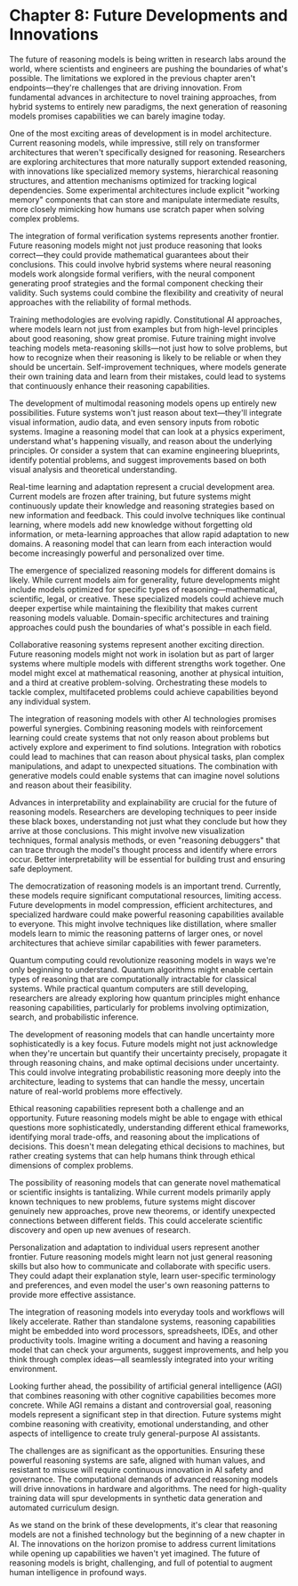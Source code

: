 # Chapter 8: Future Developments and Innovations

The future of reasoning models is being written in research labs around the world, where scientists and engineers are pushing the boundaries of what's possible. The limitations we explored in the previous chapter aren't endpoints—they're challenges that are driving innovation. From fundamental advances in architecture to novel training approaches, from hybrid systems to entirely new paradigms, the next generation of reasoning models promises capabilities we can barely imagine today.

One of the most exciting areas of development is in model architecture. Current reasoning models, while impressive, still rely on transformer architectures that weren't specifically designed for reasoning. Researchers are exploring architectures that more naturally support extended reasoning, with innovations like specialized memory systems, hierarchical reasoning structures, and attention mechanisms optimized for tracking logical dependencies. Some experimental architectures include explicit "working memory" components that can store and manipulate intermediate results, more closely mimicking how humans use scratch paper when solving complex problems.

The integration of formal verification systems represents another frontier. Future reasoning models might not just produce reasoning that looks correct—they could provide mathematical guarantees about their conclusions. This could involve hybrid systems where neural reasoning models work alongside formal verifiers, with the neural component generating proof strategies and the formal component checking their validity. Such systems could combine the flexibility and creativity of neural approaches with the reliability of formal methods.

Training methodologies are evolving rapidly. Constitutional AI approaches, where models learn not just from examples but from high-level principles about good reasoning, show great promise. Future training might involve teaching models meta-reasoning skills—not just how to solve problems, but how to recognize when their reasoning is likely to be reliable or when they should be uncertain. Self-improvement techniques, where models generate their own training data and learn from their mistakes, could lead to systems that continuously enhance their reasoning capabilities.

The development of multimodal reasoning models opens up entirely new possibilities. Future systems won't just reason about text—they'll integrate visual information, audio data, and even sensory inputs from robotic systems. Imagine a reasoning model that can look at a physics experiment, understand what's happening visually, and reason about the underlying principles. Or consider a system that can examine engineering blueprints, identify potential problems, and suggest improvements based on both visual analysis and theoretical understanding.

Real-time learning and adaptation represent a crucial development area. Current models are frozen after training, but future systems might continuously update their knowledge and reasoning strategies based on new information and feedback. This could involve techniques like continual learning, where models add new knowledge without forgetting old information, or meta-learning approaches that allow rapid adaptation to new domains. A reasoning model that can learn from each interaction would become increasingly powerful and personalized over time.

The emergence of specialized reasoning models for different domains is likely. While current models aim for generality, future developments might include models optimized for specific types of reasoning—mathematical, scientific, legal, or creative. These specialized models could achieve much deeper expertise while maintaining the flexibility that makes current reasoning models valuable. Domain-specific architectures and training approaches could push the boundaries of what's possible in each field.

Collaborative reasoning systems represent another exciting direction. Future reasoning models might not work in isolation but as part of larger systems where multiple models with different strengths work together. One model might excel at mathematical reasoning, another at physical intuition, and a third at creative problem-solving. Orchestrating these models to tackle complex, multifaceted problems could achieve capabilities beyond any individual system.

The integration of reasoning models with other AI technologies promises powerful synergies. Combining reasoning models with reinforcement learning could create systems that not only reason about problems but actively explore and experiment to find solutions. Integration with robotics could lead to machines that can reason about physical tasks, plan complex manipulations, and adapt to unexpected situations. The combination with generative models could enable systems that can imagine novel solutions and reason about their feasibility.

Advances in interpretability and explainability are crucial for the future of reasoning models. Researchers are developing techniques to peer inside these black boxes, understanding not just what they conclude but how they arrive at those conclusions. This might involve new visualization techniques, formal analysis methods, or even "reasoning debuggers" that can trace through the model's thought process and identify where errors occur. Better interpretability will be essential for building trust and ensuring safe deployment.

The democratization of reasoning models is an important trend. Currently, these models require significant computational resources, limiting access. Future developments in model compression, efficient architectures, and specialized hardware could make powerful reasoning capabilities available to everyone. This might involve techniques like distillation, where smaller models learn to mimic the reasoning patterns of larger ones, or novel architectures that achieve similar capabilities with fewer parameters.

Quantum computing could revolutionize reasoning models in ways we're only beginning to understand. Quantum algorithms might enable certain types of reasoning that are computationally intractable for classical systems. While practical quantum computers are still developing, researchers are already exploring how quantum principles might enhance reasoning capabilities, particularly for problems involving optimization, search, and probabilistic inference.

The development of reasoning models that can handle uncertainty more sophisticatedly is a key focus. Future models might not just acknowledge when they're uncertain but quantify their uncertainty precisely, propagate it through reasoning chains, and make optimal decisions under uncertainty. This could involve integrating probabilistic reasoning more deeply into the architecture, leading to systems that can handle the messy, uncertain nature of real-world problems more effectively.

Ethical reasoning capabilities represent both a challenge and an opportunity. Future reasoning models might be able to engage with ethical questions more sophisticatedly, understanding different ethical frameworks, identifying moral trade-offs, and reasoning about the implications of decisions. This doesn't mean delegating ethical decisions to machines, but rather creating systems that can help humans think through ethical dimensions of complex problems.

The possibility of reasoning models that can generate novel mathematical or scientific insights is tantalizing. While current models primarily apply known techniques to new problems, future systems might discover genuinely new approaches, prove new theorems, or identify unexpected connections between different fields. This could accelerate scientific discovery and open up new avenues of research.

Personalization and adaptation to individual users represent another frontier. Future reasoning models might learn not just general reasoning skills but also how to communicate and collaborate with specific users. They could adapt their explanation style, learn user-specific terminology and preferences, and even model the user's own reasoning patterns to provide more effective assistance.

The integration of reasoning models into everyday tools and workflows will likely accelerate. Rather than standalone systems, reasoning capabilities might be embedded into word processors, spreadsheets, IDEs, and other productivity tools. Imagine writing a document and having a reasoning model that can check your arguments, suggest improvements, and help you think through complex ideas—all seamlessly integrated into your writing environment.

Looking further ahead, the possibility of artificial general intelligence (AGI) that combines reasoning with other cognitive capabilities becomes more concrete. While AGI remains a distant and controversial goal, reasoning models represent a significant step in that direction. Future systems might combine reasoning with creativity, emotional understanding, and other aspects of intelligence to create truly general-purpose AI assistants.

The challenges are as significant as the opportunities. Ensuring these powerful reasoning systems are safe, aligned with human values, and resistant to misuse will require continuous innovation in AI safety and governance. The computational demands of advanced reasoning models will drive innovations in hardware and algorithms. The need for high-quality training data will spur developments in synthetic data generation and automated curriculum design.

As we stand on the brink of these developments, it's clear that reasoning models are not a finished technology but the beginning of a new chapter in AI. The innovations on the horizon promise to address current limitations while opening up capabilities we haven't yet imagined. The future of reasoning models is bright, challenging, and full of potential to augment human intelligence in profound ways.
